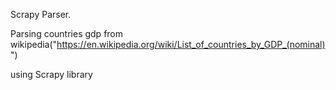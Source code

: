 Scrapy Parser.

Parsing countries gdp from 
wikipedia("https://en.wikipedia.org/wiki/List_of_countries_by_GDP_(nominal)")

using Scrapy library 